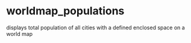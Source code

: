 # worldmap_populations
displays total population of all cities with a defined enclosed space on a world map
